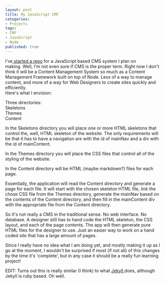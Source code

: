 ```yaml
---
layout: post
title: My JavaScript CMF
categories:
- Projects
tags:
- CMF
- JavaScript
- Node
published: true
---
```


I've<a href="https://github.com/TaylorHuston/JSCMF" target="_blank"> started a repo</a> for a JavaScript based CMS system I plan on making. Well, I'm not even sure if CMS is the proper term. Right now I don't think it will be a Content Management System so much as a Content Management Framework built on top of Node. Less of a way to manage content, and more of a way for Web Designers to create sites quickly and efficiently.<br />
Here's what I envision:

Three directories:<br />
Skeletons<br />
Themes<br />
Content

In the Skeletons directory you will place one or more HTML skeletons that control the, well, HTML skeleton of the website. The only requirements will be that it has to have a navigation are with the id of mainNav and a div with the id of mainContent.

In the Themes directory you will place the CSS files that control all of the styling of the website.

In the Content directory will be HTML (maybe markdown?) files for each page.

Essentially, the application will read the Content directory and generate a page for each file. It will start with the chosen skeleton HTML file, link the chose CSS file from the Themes directory, generate the mainNav based on the contents of the Content directory, and then fill in the mainContent div with the appropriate file from the Content directory.

So it's not really a CMS in the traditional sense. No web interface. No database. A designer still has to hand code the HTML skeleton, the CSS layout, and each of the page contents. The app will then generate pure HTML files for the designer to use. Just an easier way to work on a hand coded site that has a large amount of pages.

Since I really have no idea what I am doing yet, and mostly making it up as I go at the moment, I wouldn't be surprised if most (if not all) of this changes by the time it's 'complete', but in any case it should be a really fun learning project!

EDIT: Turns out this is really similar (I think) to what <a href="http://jekyllrb.com/" target="_blank">Jekyll </a>does, although Jekyll is ruby based. Oh well.
